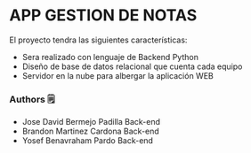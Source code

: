 # APP GESTION DE NOTAS

 El proyecto tendra las siguientes características:

- Sera realizado con lenguaje de Backend Python
- Diseño de base de datos relacional
que cuenta cada equipo
- Servidor en la nube para albergar la aplicación WEB

### Authors 🗒
- Jose David Bermejo Padilla Back-end
- Brandon Martinez Cardona Back-end
- Yosef Benavraham Pardo Back-end

